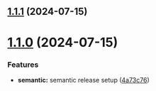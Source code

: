 ## [1.1.1](https://github.com/guptswayam/husky-eslint-setup/compare/v1.1.0...v1.1.1) (2024-07-15)

# [1.1.0](https://github.com/guptswayam/husky-eslint-setup/compare/v1.0.0...v1.1.0) (2024-07-15)


### Features

* **semantic:** semantic release setup ([4a73c76](https://github.com/guptswayam/husky-eslint-setup/commit/4a73c76fe8c8379ae3e4f08afea6a1a7170e4cfb))

